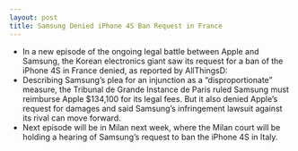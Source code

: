 ```yaml
---
layout: post
title: Samsung Denied iPhone 4S Ban Request in France
---
```

* In a new episode of the ongoing legal battle between Apple and Samsung, the Korean electronics giant saw its request for a ban of the iPhone 4S in France denied, as reported by AllThingsD:
* Describing Samsung’s plea for an injunction as a “disproportionate” measure, the Tribunal de Grande Instance de Paris ruled Samsung must reimburse Apple $134,100 for its legal fees. But it also denied Apple’s request for damages and said Samsung’s infringement lawsuit against its rival can move forward.
* Next episode will be in Milan next week, where the Milan court will be holding a hearing of Samsung’s request to ban the iPhone 4S in Italy.

